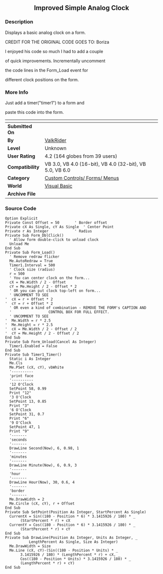 ﻿<div align="center">

## Improved Simple Analog Clock


</div>

### Description

Displays a basic analog clock on a form.

CREDIT FOR THE ORIGINAL CODE GOES TO: Boriza

I enjoyed his code so much I had to add a couple

of quick improvements. Incrementally uncomment

the code lines in the Form_Load event for

different clock positions on the form.
 
### More Info
 
Just add a timer("timer1") to a form and

paste this code into the form.


<span>             |<span>
---                |---
**Submitted On**   |
**By**             |[ValkRider](https://github.com/Planet-Source-Code/PSCIndex/blob/master/ByAuthor/valkrider.md)
**Level**          |Unknown
**User Rating**    |4.2 (164 globes from 39 users)
**Compatibility**  |VB 3\.0, VB 4\.0 \(16\-bit\), VB 4\.0 \(32\-bit\), VB 5\.0, VB 6\.0
**Category**       |[Custom Controls/ Forms/  Menus](https://github.com/Planet-Source-Code/PSCIndex/blob/master/ByCategory/custom-controls-forms-menus__1-4.md)
**World**          |[Visual Basic](https://github.com/Planet-Source-Code/PSCIndex/blob/master/ByWorld/visual-basic.md)
**Archive File**   |[](https://github.com/Planet-Source-Code/valkrider-improved-simple-analog-clock__1-2115/archive/master.zip)





### Source Code

```
Option Explicit
Private Const Offset = 50		' Border offset
Private cX As Single, cY As Single	' Center Point
Private r As Integer			' Radius
Private Sub Form_DblClick()
  ' Allow form double-click to unload clock
  Unload Me
End Sub
Private Sub Form_Load()
  ' Remove redraw flicker
  Me.AutoRedraw = True
  Timer1.Interval = 500
  ' Clock size (radius)
  r = 500
  ' You can center clock on the form...
  cX = Me.Width / 2 - Offset
  cY = Me.Height / 2 - Offset * 2
  ' OR you can put clock top-left on form...
  ' UNCOMMENT TO SEE
'  cX = r + Offset * 2
'  cY = r + Offset * 2
  ' OR even a kind of combination - REMOVE THE FORM's CAPTION AND
  '                 CONTROL BOX FOR FULL EFFECT.
  ' UNCOMMENT TO SEE
'  Me.Width = r * 2.5
'  Me.Height = r * 2.5
'  cX = Me.Width / 2 - Offset / 2
'  cY = Me.Height / 2 - Offset / 2
End Sub
Private Sub Form_Unload(Cancel As Integer)
  Timer1.Enabled = False
End Sub
Private Sub Timer1_Timer()
  Static i As Integer
  Me.Cls
  Me.PSet (cX, cY), vbWhite
  '----------
  'print face
  '----------
  '12 O'Clock
  SetPoint 58, 0.99
  Print "12"
  '3 O'Clock
  SetPoint 13, 0.85
  Print "3"
  '6 O'Clock
  SetPoint 31, 0.7
  Print "6"
  '9 O'Clock
  SetPoint 47, 1
  Print "9"
  '-------
  'seconds
  '-------
  DrawLine Second(Now), 6, 0.98, 1
  '-------
  'minutes
  '-------
  DrawLine Minute(Now), 6, 0.9, 3
  '-------
  'hour
  '-------
  DrawLine Hour(Now), 30, 0.6, 4
  '-------
  'border
  '-------
  Me.DrawWidth = 2
  Me.Circle (cX, cY), r + Offset
End Sub
Private Sub SetPoint(Position As Integer, StartPercent As Single)
  CurrentX = Sin((180 - Position * 6) * 3.1415926 / 180) * _
       (StartPercent * r) + cX
  CurrentY = Cos((180 - Position * 6) * 3.1415926 / 180) * _
       (StartPercent * r) + cY
End Sub
Private Sub DrawLine(Position As Integer, Units As Integer, _
           LengthPercent As Single, Size As Integer)
  Me.DrawWidth = Size
  Me.Line (cX, cY)-(Sin((180 - Position * Units) * _
       3.1415926 / 180) * (LengthPercent * r) + cX, _
       Cos((180 - Position * Units) * 3.1415926 / 180) * _
       (LengthPercent * r) + cY)
End Sub
```

